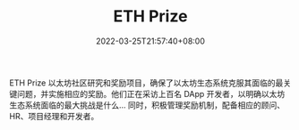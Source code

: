 ﻿---
weight: 
title: "ETH Prize"
description: "ETH Prize 以太坊社区研究和奖励项目，确保了以太坊生态系统克服其面临的最关键问题，并实施相应的奖励"
date: 2022-03-25T21:57:40+08:00
lastmod: 2022-03-25T16:45:40+08:00
draft: false
authors: ["Metabd"]
featuredImage: "eth-prize.jpg"
link: ""
tags: ["投资机构","ETH Prize"]
categories: ["navigation"]
navigation: ["投资机构"]
lightgallery: true
toc: true
pinned: false
recommend: false
recommend1: false
---
ETH Prize 以太坊社区研究和奖励项目，确保了以太坊生态系统克服其面临的最关键问题，并实施相应的奖励。他们正在采访上百名 DApp 开发者，以明确以太坊生态系统面临的最大挑战是什么… 同时，积极管理奖励机制，配备相应的顾问、HR、项目经理和开发者。
